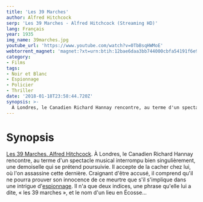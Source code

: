 ```yaml
---
title: 'Les 39 Marches'
author: Alfred Hitchcock
serp: 'Les 39 Marches - Alfred Hitchcock (Streaming HD)'
lang: Français
year: 1935
img_name: 39marches.jpg
youtube_url: 'https://www.youtube.com/watch?v=0TbBsqHWMoE'
webtorrent_magnet: 'magnet:?xt=urn:btih:12bae6daa3bb744000cbfa54191f6e97aa0eaf79&dn=HntBvvhq7XVf.mp4&tr=udp://explodie.org:6969&tr=udp://tracker.coppersurfer.tk:6969&tr=udp://tracker.empire-js.us:1337&tr=udp://tracker.leechers-paradise.org:6969&tr=udp://tracker.opentrackr.org:1337&tr=wss://tracker.btorrent.xyz&tr=wss://tracker.fastcast.nz&tr=wss://tracker.openwebtorrent.com&as=https://seed01.bitchute.com/8929/HntBvvhq7XVf.mp4&as=https://seed02.bitchute.com/8929/HntBvvhq7XVf.mp4&as=https://seed03.bitchute.com/8929/HntBvvhq7XVf.mp4&xs=https://www.bitchute.com/torrent/8929/HntBvvhq7XVf.torrent'
category:
- Films
tags:
- Noir et Blanc
- Espionnage
- Policier
- Thriller
date: '2018-01-18T23:58:44.720Z'
synopsis: >-
  À Londres, le Canadien Richard Hannay rencontre, au terme d'un spectacle musical interrompu bien singulièrement, une demoiselle qui se prétend poursuivie. Il accepte de la cacher chez lui, où l'on assassine cette dernière. Craignant d'être accusé, il comprend qu'il ne pourra prouver son innocence de ce meurtre que s'il s'implique dans une intrigue d'espionnage. Il n'a que deux indices, une phrase qu'elle lui a dite, « les 39 marches », et le nom d'un lieu en Écosse…
---
```



# Synopsis
[Les 39 Marches, Alfred Hitchcock](https://www.amazon.fr/gp/product/B001CEB8S6/ref=as_li_tl?ie=UTF8&tag=ctimes-21&camp=1642&creative=6746&linkCode=as2&creativeASIN=B001CEB8S6&linkId=6ff8704ca955a5936a1c15e40c2fa66c). À Londres, le Canadien Richard Hannay rencontre, au terme d'un spectacle musical interrompu bien singulièrement, une demoiselle qui se prétend poursuivie. Il accepte de la cacher chez lui, où l'on assassine cette dernière. Craignant d'être accusé, il comprend qu'il ne pourra prouver son innocence de ce meurtre que s'il s'implique dans une intrigue d'[espionnage](http://cinetimes.org/tags/espionnage/). Il n'a que deux indices, une phrase qu'elle lui a dite, « les 39 marches », et le nom d'un lieu en Écosse…
